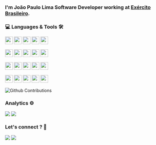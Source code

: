 
### I'm João Paulo Lima Software Developer working at [Exército Brasileiro](http://www.eb.mil.br).

### 💻 Languages & Tools 🛠

<p>
<img height="25" src="https://img.shields.io/badge/-Java-007396?style=flat-square&logo=java" />
<img height="25" src="https://img.shields.io/badge/-Spring-6DB33F?style=flat-square&logo=spring&logoColor=white" />
<img height="25" src="https://img.shields.io/badge/-React%20-%2320232a.svg?&style=flat-square&logo=react&logoColor=%2361DAFB"/>
<img height="25" src="https://img.shields.io/badge/-Angular-DD0031?style=flat-square&logo=angular" />
<img height="25" src="https://img.shields.io/badge/-Typescript%20-%23007ACC.svg?&style=flat-square&logo=typescript&logoColor=white"/>
</p>

<p>
<img height="25" src="https://img.shields.io/badge/-HTML 5-E34F26.svg?&style=flat-square&logo=html5&logoColor=white" />
<img height="25" src="https://img.shields.io/badge/-CSS 3-1572B6.svg?&style=flat-square&logo=css3&logoColor=white" /> 
<img height="25" src="https://img.shields.io/badge/-Sass-CC6699?style=flat-square&logo=sass&logoColor=white" />  
<img height="25" src="https://img.shields.io/badge/-Bootstrap-563D7C?style=flat-square&logo=bootstrap&logoColor=white" />
<img height="25" src="https://img.shields.io/badge/-JavaScript-%23F7DF1E.svg?&style=flat-square&logo=javascript&logoColor=black"/>
</p>

<p>
<img height="25" src="https://img.shields.io/badge/-Postgresql-336791.svg?&style=flat-square&logo=postgresql&logoColor=white" />
<img height="25" src="https://img.shields.io/badge/-MySQL-4479A1.svg?&style=flat-square&logo=mysql&logoColor=white" /> 
<img height="25" src="https://img.shields.io/badge/SQLite-008ad2.svg?&style=flat-square&logo=sqlite&logoColor=white" />  
<img height="25" src="https://img.shields.io/badge/-MongoDB-47A248.svg?&style=flat-square&logo=MongoDB&logoColor=white" />
<img height="25" src="https://img.shields.io/badge/-Oracle-F80000.svg?&style=flat-square&logo=Oracle&logoColor=white" />
</p>

<p>
<img height="25" src="https://img.shields.io/badge/-Insomnia-5700ce?style=flat-square&logo=insomnia" />
<img height="25" src="https://img.shields.io/badge/-IntelliJ-black?style=flat-square&logo=intellij-idea&logoColor=white" /> 
<img height="25" src="https://img.shields.io/badge/-VSCode-007ACC?style=flat-square&logo=visual-studio-code&logoColor=white" />
<img height="25" src="https://img.shields.io/badge/-Heroku-534292?style=flat-square&logo=heroku&logoColor=white" />
<img height="25" src="https://img.shields.io/badge/-Docker-2496ED?style=flat-square&logo=docker&logoColor=white" />
</p> 


![Github Contributions](https://github-readme-streak-stats.herokuapp.com/?user=joaopaulu)

### Analytics ⚙️
<p>
  <img src = "https://github-readme-stats.vercel.app/api?username=joaopaulu&show_icons=true&line_height=27">
  <img src = "https://github-readme-stats.vercel.app/api/top-langs/?username=joaopaulu&hide=ruby,css,html,scss,Objective-C,Starlark,Shell,Handlebars">
</p>

### Let's connect ? 🤝

<a href="https://www.linkedin.com/in/joaopaulu/" target="_blank"><img src="https://img.shields.io/badge/-joaopaulu-0077B5?style=flat&logo=Linkedin&logoColor=white"/></a>
<a href="mailto:jptick@gmail.com"><img src="https://img.shields.io/badge/-jptick@gmail.com-D14836?style=flat&logo=Gmail&logoColor=white"/></a>


